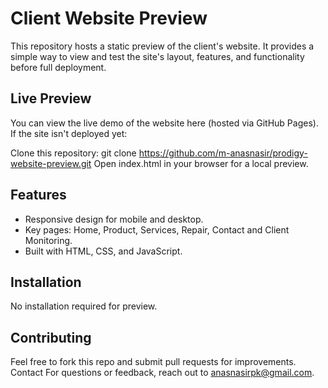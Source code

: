 # Client Website Preview
This repository hosts a static preview of the client's website. It provides a simple way to view and test the site's layout, features, and functionality before full deployment.

## Live Preview
You can view the live demo of the website here (hosted via GitHub Pages).
If the site isn't deployed yet:

Clone this repository: git clone https://github.com/m-anasnasir/prodigy-website-preview.git
Open index.html in your browser for a local preview.

## Features
- Responsive design for mobile and desktop.
- Key pages: Home, Product, Services, Repair, Contact and Client Monitoring.
- Built with HTML, CSS, and JavaScript.

## Installation
No installation required for preview. 

## Contributing
Feel free to fork this repo and submit pull requests for improvements.
Contact
For questions or feedback, reach out to anasnasirpk@gmail.com.
